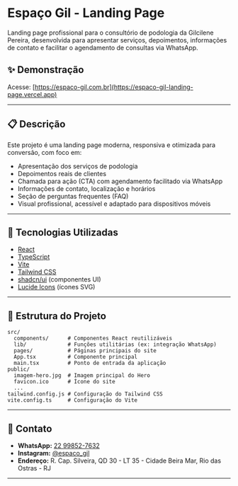 # Espaço Gil - Landing Page

Landing page profissional para o consultório de podologia da Gilcilene Pereira, desenvolvida para apresentar serviços, depoimentos, informações de contato e facilitar o agendamento de consultas via WhatsApp.

## ✨ Demonstração

Acesse: [https://espaco-gil.com.br](https://espaco-gil-landing-page.vercel.app)

---

## 📋 Descrição

Este projeto é uma landing page moderna, responsiva e otimizada para conversão, com foco em:

- Apresentação dos serviços de podologia
- Depoimentos reais de clientes
- Chamada para ação (CTA) com agendamento facilitado via WhatsApp
- Informações de contato, localização e horários
- Seção de perguntas frequentes (FAQ)
- Visual profissional, acessível e adaptado para dispositivos móveis

---

## 🚀 Tecnologias Utilizadas

- [React](https://react.dev/)
- [TypeScript](https://www.typescriptlang.org/)
- [Vite](https://vitejs.dev/)
- [Tailwind CSS](https://tailwindcss.com/)
- [shadcn/ui](https://ui.shadcn.com/) (componentes UI)
- [Lucide Icons](https://lucide.dev/) (ícones SVG)

---

## 📁 Estrutura do Projeto

```
src/
  components/      # Componentes React reutilizáveis
  lib/             # Funções utilitárias (ex: integração WhatsApp)
  pages/           # Páginas principais do site
  App.tsx          # Componente principal
  main.tsx         # Ponto de entrada da aplicação
public/
  imagem-hero.jpg  # Imagem principal do Hero
  favicon.ico      # Ícone do site
  ...
tailwind.config.js # Configuração do Tailwind CSS
vite.config.ts     # Configuração do Vite
```

---

## 📱 Contato

- **WhatsApp:** [22 99852-7632](https://wa.me/5522998527632)
- **Instagram:** [@espaco_gil](https://instagram.com/espaco_gil)
- **Endereço:** R. Cap. Silveira, QD 30 - LT 35 - Cidade Beira Mar, Rio das Ostras - RJ

---
